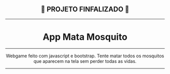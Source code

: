 <h2 align="center">
  🥇 PROJETO FINFALIZADO 🥇
</h2>

---

<h1 align="center">
  App Mata Mosquito
</h1>

---

<p align="center">Webgame feito com javascript e bootstrap. Tente matar todos os mosquitos que aparecem na tela sem perder todas as vidas.</p>

---

